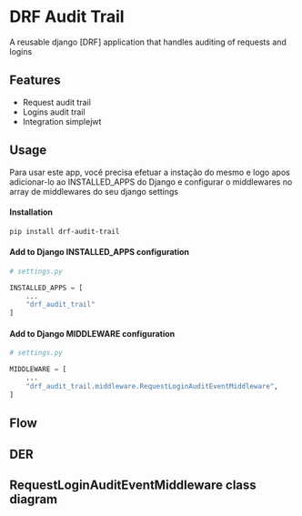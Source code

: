 # DRF Audit Trail

A reusable django [DRF] application that handles auditing of requests and logins

## Features

- Request audit trail
- Logins audit trail
- Integration simplejwt

## Usage

Para usar este app, você precisa efetuar a instação do mesmo e logo apos adicionar-lo ao INSTALLED_APPS do Django e configurar o middlewares no array de middlewares do seu django settings

#### Installation
```sh
pip install drf-audit-trail
```

#### Add to Django INSTALLED_APPS configuration
```python
# settings.py

INSTALLED_APPS = [
    ...
    "drf_audit_trail"
]
```

#### Add to Django MIDDLEWARE configuration
```python
# settings.py

MIDDLEWARE = [
    ...
    "drf_audit_trail.middleware.RequestLoginAuditEventMiddleware",
]
```

## Flow


## DER


## RequestLoginAuditEventMiddleware class diagram

